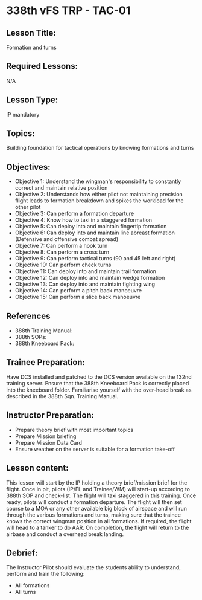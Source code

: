 # 338th vFS TRP - TAC-01

## Lesson Title:
Formation and turns

## Required Lessons:
N/A

## Lesson Type:
IP mandatory

## Topics:
Building foundation for tactical operations by knowing formations and turns

## Objectives:
* Objective 1: Understand the wingman's responsibility to constantly correct and maintain relative position
* Objective 2: Understands how either pilot not maintaining precision flight leads to formation breakdown and spikes the workload for the other pilot
* Objective 3: Can perform a formation departure
* Objective 4: Know how to taxi in a staggered formation
* Objective 5: Can deploy into and maintain fingertip formation
* Objective 6: Can deploy into and maintain line abreast formation (Defensive and offensive combat spread)
* Objective 7: Can perform a hook turn
* Objective 8: Can perform a cross turn
* Objective 9: Can perform tactical turns (90 and 45 left and right)
* Objective 10: Can perform check turns
* Objective 11: Can deploy into and maintain trail formation
* Objective 12: Can deploy into and maintain wedge formation
* Objective 13: Can deploy into and maintain fighting wing
* Objective 14: Can perform a pitch back manoeuvre
* Objective 15: Can perform a slice back manoeuvre



## References
* 388th Training Manual:
* 388th SOPs:
* 388th Kneeboard Pack:

## Trainee Preparation:
Have DCS installed and patched to the DCS version available on the 132nd training server.
Ensure that the 388th Kneeboard Pack is correctly placed into the kneeboard folder.
Familiarise yourself with the over-head break as described in the 388th Sqn. Training Manual.

## Instructor Preparation:
- Prepare theory brief with most important topics
- Prepare Mission briefing
- Prepare Mission Data Card
- Ensure weather on the server is suitable for a formation take-off




## Lesson content:
This lesson will start by the IP holding a theory brief/mission brief for the flight.
Once in pit, pilots (IP/FL and Trainee/WM) will start-up according to 388th SOP and check-list.
The flight will taxi staggered in this training. Once ready, pilots will conduct a formation departure.
The flight will then set course to a MOA or any other available big block of airspace and will run through the various formations and turns, making sure that the trainee knows the correct wingman position in all formations.
If required, the flight will head to a tanker to do AAR.
On completion, the flight will return to the airbase and conduct a overhead break landing.

## Debrief:
The Instructor Pilot should evaluate the students ability to understand, perform and train the following:
- All formations
- All turns
